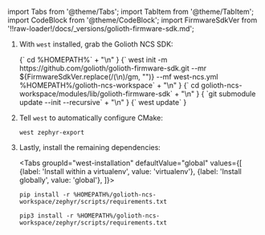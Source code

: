 import Tabs from '@theme/Tabs';
import TabItem from '@theme/TabItem';
import CodeBlock from '@theme/CodeBlock';
import FirmwareSdkVer from '!!raw-loader!/docs/_versions/golioth-firmware-sdk.md';

1. With `west` installed, grab the Golioth NCS SDK:

    <CodeBlock language="console">
        {` cd %HOMEPATH%` + "\n" }
        {` west init -m https://github.com/golioth/golioth-firmware-sdk.git --mr ${FirmwareSdkVer.replace(/(\n)/gm, "")} --mf west-ncs.yml %HOMEPATH%/golioth-ncs-workspace` + "\n" }
        {` cd golioth-ncs-workspace/modules/lib/golioth-firmware-sdk` + "\n" }
        { `git submodule update --init --recursive` + "\n" }
        {` west update` }
    </CodeBlock>

2. Tell `west` to automatically configure CMake:

    ```
    west zephyr-export
    ```

3. Lastly, install the remaining dependencies:

    <Tabs
    groupId="west-installation"
    defaultValue="global"
    values={[
    {label: 'Install within a virtualenv', value: 'virtualenv'},
    {label: 'Install globally', value: 'global'},
    ]}>
    <TabItem value="virtualenv">

    ```
    pip install -r %HOMEPATH%/golioth-ncs-workspace/zephyr/scripts/requirements.txt
    ```

    </TabItem>
    <TabItem value="global">

    ```
    pip3 install -r %HOMEPATH%/golioth-ncs-workspace/zephyr/scripts/requirements.txt
    ```

    </TabItem>
    </Tabs>
